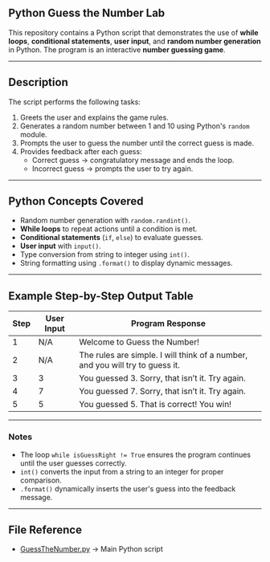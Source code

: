 ## Python Guess the Number Lab

This repository contains a Python script that demonstrates the use of **while loops**, **conditional statements**, **user input**, and **random number generation** in Python. The program is an interactive **number guessing game**.

---

## Description

The script performs the following tasks:

1. Greets the user and explains the game rules.  
2. Generates a random number between 1 and 10 using Python's `random` module.  
3. Prompts the user to guess the number until the correct guess is made.  
4. Provides feedback after each guess:  
   - Correct guess → congratulatory message and ends the loop.  
   - Incorrect guess → prompts the user to try again.  

---

## Python Concepts Covered

- Random number generation with `random.randint()`.  
- **While loops** to repeat actions until a condition is met.  
- **Conditional statements** (`if`, `else`) to evaluate guesses.  
- **User input** with `input()`.  
- Type conversion from string to integer using `int()`.  
- String formatting using `.format()` to display dynamic messages.

---

## Example Step-by-Step Output Table

| Step | User Input | Program Response |
|------|------------|-----------------|
| 1    | N/A        | Welcome to Guess the Number! |
| 2    | N/A        | The rules are simple. I will think of a number, and you will try to guess it. |
| 3    | 3          | You guessed 3. Sorry, that isn’t it. Try again. |
| 4    | 7          | You guessed 7. Sorry, that isn’t it. Try again. |
| 5    | 5          | You guessed 5. That is correct! You win! |

---

### Notes

- The loop `while isGuessRight != True` ensures the program continues until the user guesses correctly.  
- `int()` converts the input from a string to an integer for proper comparison.  
- `.format()` dynamically inserts the user's guess into the feedback message.  

---

## File Reference

- [GuessTheNumber.py](GuessTheNumber.py) → Main Python script
